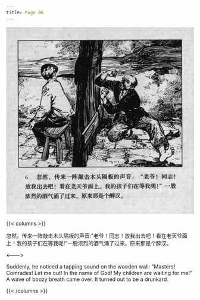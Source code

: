 ```yaml
---
title: Page 06
---
```


![biao page](./../../images/biao/seifert0726_biao_0010_006.jpg)

{{< columns >}}

忽然，传来一阵敲击木头隔板的声音:"老爷！同志！放我出去吧！看在老天爷面上！我的孩子们在等我呢!"一股浓烈的酒气涌了过来。原来那是个醉汉。

<--->

Suddenly, he noticed a tapping sound on the wooden wall: "Masters! Comrades! Let me out! In the name of God! My children are waiting for me!" A wave of boozy breath came over. It turned out to be a drunkard.

{{< /columns >}}
